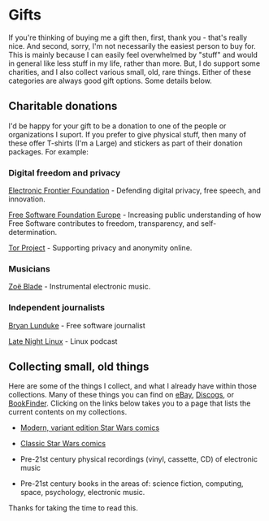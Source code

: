 # Gifts

If you're thinking of buying me a gift then, first, thank you - that's really
nice. And second, sorry, I'm not necessarily the easiest person to buy for. This is mainly because I can easily feel overwhelmed by "stuff" and would in general like less stuff in my life, rather than more. But, I do support some charities, and I also collect various small, old, rare things. Either of these categories are always good gift options. Some details below.

## Charitable donations

I'd be happy for your gift to be a donation to one of the people or organizations I suport. If you prefer to give physical stuff, then many of these offer T-shirts (I'm a Large) and stickers as part of their donation packages. For example:

### Digital freedom and privacy

[Electronic Frontier Foundation](https://www.eff.org/) -  Defending digital privacy, free speech, and innovation. 

[Free Software Foundation Europe](https://fsfe.org/) - Increasing public understanding of how Free Software contributes to freedom, transparency, and self-determination.

[Tor Project](https://www.torproject.org/) - Supporting privacy and anonymity online.

### Musicians

[Zoë Blade](https://www.patreon.com/zoeblademusic/posts) - Instrumental electronic music.

### Independent journalists

[Bryan Lunduke](https://www.patreon.com/bryanlunduke/posts) - Free software journalist

[Late Night Linux](https://www.patreon.com/LateNightLinux/posts) - Linux podcast


## Collecting small, old things

Here are some of the things I collect, and what I already have within those collections. Many of these things you can find on [eBay](https://www.ebay.co.uk), [Discogs](https://www.discogs.com), or [BookFinder](https://www.bookfinder.com/). Clicking on the links below takes you to a page that lists the current contents on my collections.

- [Modern, variant edition Star Wars comics](variant-starwars.html)

- [Classic Star Wars comics](old-starwars.html)

- Pre-21st century physical recordings (vinyl, cassette, CD) of electronic music

- Pre-21st century books in the areas of: science fiction, computing, space, psychology, electronic music.

Thanks for taking the time to read this.


